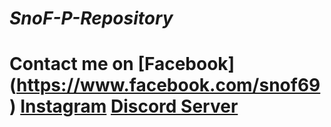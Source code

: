 # ***SnoF-P-Repository***
# **Contact me on [Facebook] (https://www.facebook.com/snof69) [Instagram](https://www.instagram.com/snof.gg) [Discord Server](https://discord.gg/EUATtbzP)**
